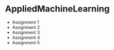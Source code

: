 # AppliedMachineLearning
- Assignment 1
- Assignment 2
- Assignment 3
- Assignment 4
- Assignment 5

